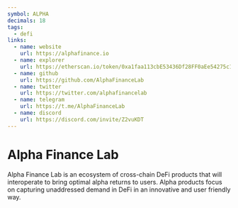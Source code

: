 ```yaml
---
symbol: ALPHA
decimals: 18
tags:
  - defi
links:
  - name: website
    url: https://alphafinance.io
  - name: explorer
    url: https://etherscan.io/token/0xa1faa113cbE53436Df28FF0aEe54275c13B40975
  - name: github
    url: https://github.com/AlphaFinanceLab
  - name: twitter
    url: https://twitter.com/alphafinancelab
  - name: telegram
    url: https://t.me/AlphaFinanceLab
  - name: discord
    url: https://discord.com/invite/Z2vuKDT
---
```


# Alpha Finance Lab

Alpha Finance Lab is an ecosystem of cross-chain DeFi products that will interoperate to bring optimal alpha returns to users. Alpha products focus on capturing unaddressed demand in DeFi in an innovative and user friendly way.
